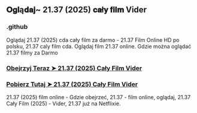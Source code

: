 ## 𝐎𝐠𝐥ą𝐝𝐚𝐣~ 21.37 (2025) 𝐜𝐚ł𝐲 𝐟𝐢𝐥𝐦 Vider

### .github

Oglądaj 21.37 (2025) cda cały film za darmo - 21.37 Film Online HD po polsku, 21.37 caly film cda. Oglądaj film 21.37 online. Gdzie można oglądać 21.37 filmy za Darmo

### [Obejrzyj Teraz ➤ 21.37 (2025) Cały Film Vider](https://watching4khdmovies.blogspot.com/2025/04/2137.html)

### [Pobierz Tutaj ➤ 21.37 (2025) Cały Film Vider](https://watching4khdmovies.blogspot.com/2025/04/2137.html)

21.37 (2025) film online - Gdzie obejrzeć, 21.37 - film online, oglądaj, 21.37 Cały Film (2025) - Vider, 21.37 już na Netflixie.
